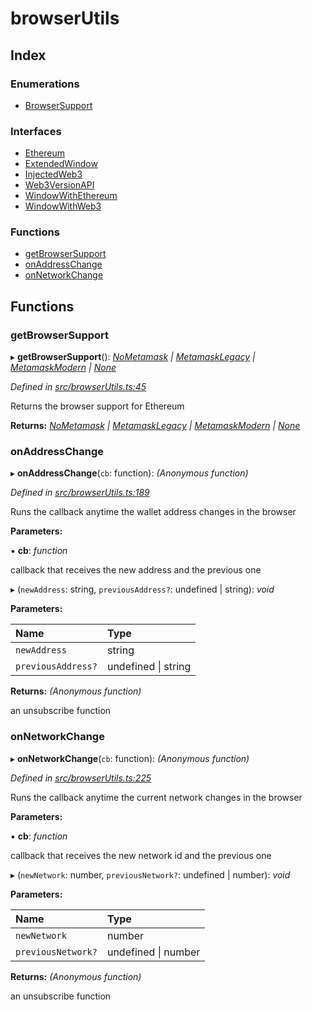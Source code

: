 # browserUtils

## Index

### Enumerations

* [BrowserSupport]()

### Interfaces

* [Ethereum]()
* [ExtendedWindow]()
* [InjectedWeb3]()
* [Web3VersionAPI]()
* [WindowWithEthereum]()
* [WindowWithWeb3]()

### Functions

* [getBrowserSupport](_browserutils_.md#getbrowsersupport)
* [onAddressChange](_browserutils_.md#onaddresschange)
* [onNetworkChange](_browserutils_.md#onnetworkchange)

## Functions

### getBrowserSupport

▸ **getBrowserSupport**\(\): [_NoMetamask_]() _\|_ [_MetamaskLegacy_]() _\|_ [_MetamaskModern_]() _\|_ [_None_]()

_Defined in_ [_src/browserUtils.ts:45_](https://github.com/PolymathNetwork/polymath-sdk/blob/550676f/src/browserUtils.ts#L45)

Returns the browser support for Ethereum

**Returns:** [_NoMetamask_]() _\|_ [_MetamaskLegacy_]() _\|_ [_MetamaskModern_]() _\|_ [_None_]()

### onAddressChange

▸ **onAddressChange**\(`cb`: function\): _\(Anonymous function\)_

_Defined in_ [_src/browserUtils.ts:189_](https://github.com/PolymathNetwork/polymath-sdk/blob/550676f/src/browserUtils.ts#L189)

Runs the callback anytime the wallet address changes in the browser

**Parameters:**

▪ **cb**: _function_

callback that receives the new address and the previous one

▸ \(`newAddress`: string, `previousAddress?`: undefined \| string\): _void_

**Parameters:**

| Name | Type |
| :--- | :--- |
| `newAddress` | string |
| `previousAddress?` | undefined \| string |

**Returns:** _\(Anonymous function\)_

an unsubscribe function

### onNetworkChange

▸ **onNetworkChange**\(`cb`: function\): _\(Anonymous function\)_

_Defined in_ [_src/browserUtils.ts:225_](https://github.com/PolymathNetwork/polymath-sdk/blob/550676f/src/browserUtils.ts#L225)

Runs the callback anytime the current network changes in the browser

**Parameters:**

▪ **cb**: _function_

callback that receives the new network id and the previous one

▸ \(`newNetwork`: number, `previousNetwork?`: undefined \| number\): _void_

**Parameters:**

| Name | Type |
| :--- | :--- |
| `newNetwork` | number |
| `previousNetwork?` | undefined \| number |

**Returns:** _\(Anonymous function\)_

an unsubscribe function

